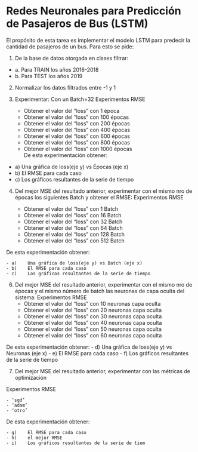 # Redes Neuronales para Predicción de Pasajeros de Bus (LSTM)
El propósito de esta tarea es implementar el modelo LSTM para predecir la cantidad de pasajeros de un bus.
Para esto se pide:

1.	De la base de datos otorgada en clases filtrar:

 - a.	Para TRAIN los años 2016-2018 
 - b.	Para TEST los años 2019 

2.	Normalizar los datos filtrados entre -1 y 1

3.	Experimentar: Con un Batch=32
    Experimentos	RMSE
    - Obtener el valor del “loss” con 1 época	
    - Obtener el valor del “loss” con 100 épocas	
    - Obtener el valor del “loss” con 200 épocas	
    - Obtener el valor del “loss” con 400 épocas	
    - Obtener el valor del “loss” con 600 épocas	
    - Obtener el valor del “loss” con 800 épocas	
    - Obtener el valor del “loss” con 1000 épocas	
De esta experimentación obtener:

  - a)	Una gráfica de loss(eje y) vs Épocas (eje x)
  - b)	El RMSE para cada caso
  - c)	Los gráficos resultantes de la serie de tiempo

4.	Del mejor MSE del resultado anterior, experimentar con el mismo nro de épocas los siguientes Batch y obtener el RMSE:
    Experimentos	RMSE
  	
    - Obtener el valor del “loss” con 1 Batch	
    - Obtener el valor del “loss” con 16 Batch	
    - Obtener el valor del “loss” con 32 Batch	
    - Obtener el valor del “loss” con 64 Batch	
    - Obtener el valor del “loss” con 128 Batch	
    - Obtener el valor del “loss” con 512 Batch	

De esta experimentación obtener:
    
    - a)	Una gráfica de loss(eje y) vs Batch (eje x)
    - b)	El RMSE para cada caso
    - c)	Los gráficos resultantes de la serie de tiempo
    
6.	Del mejor MSE del resultado anterior, experimentar con el mismo nro de épocas y el mismo número de batch las neuronas de capa oculta del sistema:
    Experimentos	RMSE
    - Obtener el valor del “loss” con 10 neuronas capa oculta	
    - Obtener el valor del “loss” con 20 neuronas capa oculta	
    - Obtener el valor del “loss” con 30 neuronas capa oculta	
    - Obtener el valor del “loss” con 40 neuronas capa oculta	
    - Obtener el valor del “loss” con 50 neuronas capa oculta	
    - Obtener el valor del “loss” con 60 neuronas capa oculta	

De esta experimentación obtener:
    - d)	Una gráfica de loss(eje y) vs Neuronas (eje x)
    - e)	El RMSE para cada caso
    - f)	Los gráficos resultantes de la serie de tiempo

7.	Del mejor MSE del resultado anterior, experimentar con las métricas de optimización 

Experimentos	RMSE

    - ‘sgd’	
    - ‘adam’	
    - ‘otro’

De esta experimentación obtener:

    - g)	El RMSE para cada caso
    - h)	el mejor RMSE 
    - i)	Los gráficos resultantes de la serie de tiem 
